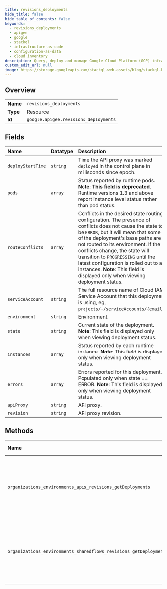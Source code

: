 ```yaml
---
title: revisions_deployments
hide_title: false
hide_table_of_contents: false
keywords:
  - revisions_deployments
  - apigee
  - google    
  - stackql
  - infrastructure-as-code
  - configuration-as-data
  - cloud inventory
description: Query, deploy and manage Google Cloud Platform (GCP) infrastructure and resources using SQL
custom_edit_url: null
image: https://storage.googleapis.com/stackql-web-assets/blog/stackql-blog-post-featured-image.png
---
```

  
    

## Overview
<table><tbody>
<tr><td><b>Name</b></td><td><code>revisions_deployments</code></td></tr>
<tr><td><b>Type</b></td><td>Resource</td></tr>
<tr><td><b>Id</b></td><td><code>google.apigee.revisions_deployments</code></td></tr>
</tbody></table>

## Fields
| Name | Datatype | Description |
|:-----|:---------|:------------|
| `deployStartTime` | `string` | Time the API proxy was marked `deployed` in the control plane in millisconds since epoch. |
| `pods` | `array` | Status reported by runtime pods. **Note**: **This field is deprecated**. Runtime versions 1.3 and above report instance level status rather than pod status. |
| `routeConflicts` | `array` | Conflicts in the desired state routing configuration. The presence of conflicts does not cause the state to be `ERROR`, but it will mean that some of the deployment's base paths are not routed to its environment. If the conflicts change, the state will transition to `PROGRESSING` until the latest configuration is rolled out to all instances. **Note**: This field is displayed only when viewing deployment status. |
| `serviceAccount` | `string` | The full resource name of Cloud IAM Service Account that this deployment is using, eg, `projects/-/serviceAccounts/{email}`. |
| `environment` | `string` | Environment. |
| `state` | `string` | Current state of the deployment. **Note**: This field is displayed only when viewing deployment status. |
| `instances` | `array` | Status reported by each runtime instance. **Note**: This field is displayed only when viewing deployment status. |
| `errors` | `array` | Errors reported for this deployment. Populated only when state == ERROR. **Note**: This field is displayed only when viewing deployment status. |
| `apiProxy` | `string` | API proxy. |
| `revision` | `string` | API proxy revision. |
## Methods
| Name | Accessible by | Required Params | Description |
|:-----|:--------------|:----------------|:------------|
| `organizations_environments_apis_revisions_getDeployments` | `SELECT` | `apisId, environmentsId, organizationsId, revisionsId` | Gets the deployment of an API proxy revision and actual state reported by runtime pods. |
| `organizations_environments_sharedflows_revisions_getDeployments` | `SELECT` | `environmentsId, organizationsId, revisionsId, sharedflowsId` | Gets the deployment of a shared flow revision and actual state reported by runtime pods. |
